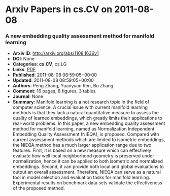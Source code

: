 # Arxiv Papers in cs.CV on 2011-08-08
### A new embedding quality assessment method for manifold learning
- **Arxiv ID**: http://arxiv.org/abs/1108.1636v1
- **DOI**: None
- **Categories**: **cs.CV**, cs.LG
- **Links**: [PDF](http://arxiv.org/pdf/1108.1636v1)
- **Published**: 2011-08-08 08:59:05+00:00
- **Updated**: 2011-08-08 08:59:05+00:00
- **Authors**: Peng Zhang, Yuanyuan Ren, Bo Zhang
- **Comment**: 16 pages, 8 figures, 3 tables
- **Journal**: None
- **Summary**: Manifold learning is a hot research topic in the field of computer science. A crucial issue with current manifold learning methods is that they lack a natural quantitative measure to assess the quality of learned embeddings, which greatly limits their applications to real-world problems. In this paper, a new embedding quality assessment method for manifold learning, named as Normalization Independent Embedding Quality Assessment (NIEQA), is proposed. Compared with current assessment methods which are limited to isometric embeddings, the NIEQA method has a much larger application range due to two features. First, it is based on a new measure which can effectively evaluate how well local neighborhood geometry is preserved under normalization, hence it can be applied to both isometric and normalized embeddings. Second, it can provide both local and global evaluations to output an overall assessment. Therefore, NIEQA can serve as a natural tool in model selection and evaluation tasks for manifold learning. Experimental results on benchmark data sets validate the effectiveness of the proposed method.




